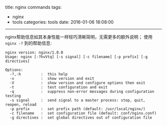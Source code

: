 title: nginx commands
tags:
  - nginx
  - tools
categories: tools
date: 2016-01-06 18:08:00
---

nginx帮助信息如其本身性能一样轻巧清晰简明，无需更多的额外说明； 使用 `nginx -?` 到的帮助信息:

	nginx version: nginx/1.8.0
	Usage: nginx [-?hvVtq] [-s signal] [-c filename] [-p prefix] [-g directives]

	Options:
	  -?,-h         :  this help
	  -v            :  show version and exit
	  -V            :  show version and configure options then exit
	  -t            :  test configuration and exit
	  -q            :  suppress non-error messages during configuration testing
	  -s signal     :  send signal to a master process: stop, quit, reopen, reload
	  -p prefix     :  set prefix path (default: /usr/local/nginx/)
	  -c filename   :  set configuration file (default: conf/nginx.conf)
	  -g directives :  set global directives out of configuration file